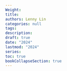 ```yaml
---
Weight: 
title: 
authors: Lenny Lin
categories: null
tags: 
description: 
draft: true
date: "2024"
lastmod: "2024"
series:
toc: true
bookCollapseSection: true
---
```



<!--more-->




